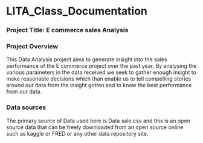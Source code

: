 # LITA_Class_Documentation

### Project Title: E commerce sales Analysis

### Project Overview
This Data Analysis project aims to generate insight into the sales performance of the E commerce project over the past year. By 
analysing the various parameters in the data received we seek to gather enough insight to make reasonable decisions which than 
enable us to tell compelling stories around our data from the insight gotten and to know the best performance from our data.

### Data sources
The primary source of Data used here is Data sale.csv and this is an open source data that can be freely downloaded from an open source
online such as kaggle or FRED or any other data repository site.
